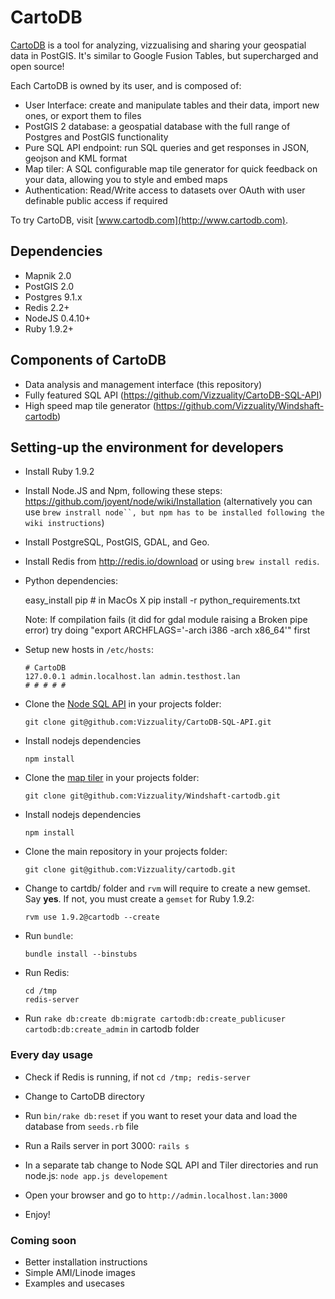 # CartoDB #

[CartoDB](http://www.cartodb.com) is a tool for analyzing, vizzualising and sharing your geospatial data in PostGIS. It's similar to Google Fusion Tables, but supercharged and open source! 

Each CartoDB is owned by its user, and is composed of:

  - User Interface: create and manipulate tables and their data, import new ones, or export them to files
  - PostGIS 2 database: a geospatial database with the full range of Postgres and PostGIS functionality
  - Pure SQL API endpoint: run SQL queries and get responses in JSON, geojson and KML format 
  - Map tiler: A SQL configurable map tile generator for quick feedback on your data, allowing you to style and embed maps 
  - Authentication: Read/Write access to datasets over OAuth with user definable public access if required   
  
To try CartoDB, visit [www.cartodb.com](http://www.cartodb.com).
  
  
## Dependencies ##

  - Mapnik 2.0
  - PostGIS 2.0
  - Postgres 9.1.x
  - Redis 2.2+
  - NodeJS 0.4.10+
  - Ruby 1.9.2+
  
## Components of CartoDB ##

  - Data analysis and management interface (this repository)
  - Fully featured SQL API (https://github.com/Vizzuality/CartoDB-SQL-API)
  - High speed map tile generator (https://github.com/Vizzuality/Windshaft-cartodb)


## Setting-up the environment for developers ##

  - Install Ruby 1.9.2
  
  - Install Node.JS and Npm, following these steps: <https://github.com/joyent/node/wiki/Installation> (alternatively you can use `brew instrall node``, but npm has to be installed following the wiki instructions`)

  - Install PostgreSQL, PostGIS, GDAL, and Geo.

  - Install Redis from <http://redis.io/download> or using `brew install redis`.
  
  - Python dependencies: 
    
      easy_install pip  # in MacOs X
      pip install -r python_requirements.txt
      
      Note: If compilation fails (it did for gdal module raising a Broken pipe error) try doing "export ARCHFLAGS='-arch i386 -arch x86_64'" first

  - Setup new hosts in `/etc/hosts`:
      
        # CartoDB
        127.0.0.1 admin.localhost.lan admin.testhost.lan
        # # # # #
                
  - Clone the [Node SQL API](https://github.com/tokumine/cartodb-sql-api) in your projects folder:
  
        git clone git@github.com:Vizzuality/CartoDB-SQL-API.git

  - Install nodejs dependencies
    
        npm install

  - Clone the [map tiler](https://github.com/Vizzuality/Windshaft-cartodb) in your projects folder:

        git clone git@github.com:Vizzuality/Windshaft-cartodb.git

  - Install nodejs dependencies

        npm install
  
  - Clone the main repository in your projects folder:
  
        git clone git@github.com:Vizzuality/cartodb.git
        
  - Change to cartdb/ folder and `rvm` will require to create a new gemset. Say **yes**. If not, you must create a `gemset` for Ruby 1.9.2:
  
        rvm use 1.9.2@cartodb --create
        
  - Run `bundle`:
  
        bundle install --binstubs
        
  - Run Redis:
  
        cd /tmp
        redis-server
  
  - Run `rake db:create db:migrate cartodb:db:create_publicuser cartodb:db:create_admin` in cartodb folder
  

### Every day usage ###
  
  - Check if Redis is running, if not `cd /tmp; redis-server`

  - Change to CartoDB directory
  
  - Run `bin/rake db:reset` if you want to reset your data and load the database from `seeds.rb` file
  
  - Run a Rails server in port 3000: `rails s`
  
  - In a separate tab change to Node SQL API and Tiler directories and run node.js: `node app.js developement`

  - Open your browser and go to `http://admin.localhost.lan:3000`
  
  - Enjoy!
  


### Coming soon ###

* Better installation instructions
* Simple AMI/Linode images
* Examples and usecases